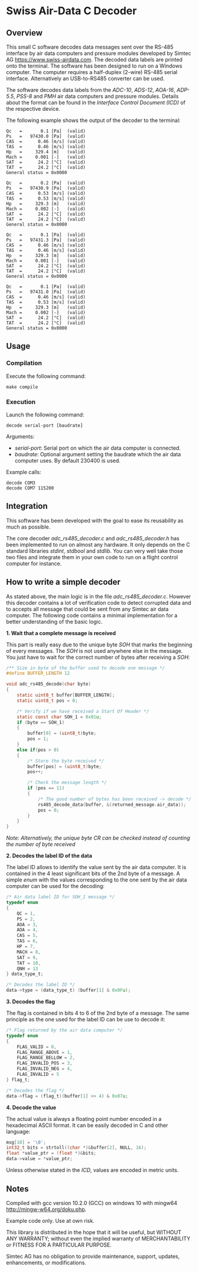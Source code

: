 # Swiss Air-Data C Decoder
  
## Overview

This small C software decodes data messages sent over the RS-485 interface by air data computers and pressure modules developed by Simtec AG <https://www.swiss-airdata.com>. The decoded data labels are printed onto the terminal. The software has been designed to run on a Windows computer. The computer requires a half-duplex (2-wire) RS-485 serial interface. Alternatively an USB-to-RS485 converter can be used.

The software decodes data labels from the _ADC-10_, _ADS-12_, _AOA-16_, _ADP-5.5_, _PSS-8_ and _PMH_ air data computers and pressure modules. Details about the format can be found in the _Interface Control Document (ICD)_ of the respective device.

The following example shows the output of the decoder to the terminal:

```
Qc   =       0.1 [Pa]  (valid)
Ps   =   97430.0 [Pa]  (valid)
CAS  =      0.46 [m/s] (valid)
TAS  =      0.46 [m/s] (valid)
Hp   =     329.4 [m]   (valid)
Mach =     0.001 [-]   (valid)
SAT  =      24.2 [°C]  (valid)
TAT  =      24.2 [°C]  (valid)
General status = 0x0000

Qc   =       0.2 [Pa]  (valid)
Ps   =   97430.9 [Pa]  (valid)
CAS  =      0.53 [m/s] (valid)
TAS  =      0.53 [m/s] (valid)
Hp   =     329.3 [m]   (valid)
Mach =     0.002 [-]   (valid)
SAT  =      24.2 [°C]  (valid)
TAT  =      24.2 [°C]  (valid)
General status = 0x0000

Qc   =       0.1 [Pa]  (valid)
Ps   =   97431.3 [Pa]  (valid)
CAS  =      0.46 [m/s] (valid)
TAS  =      0.46 [m/s] (valid)
Hp   =     329.3 [m]   (valid)
Mach =     0.001 [-]   (valid)
SAT  =      24.2 [°C]  (valid)
TAT  =      24.2 [°C]  (valid)
General status = 0x0000

Qc   =       0.1 [Pa]  (valid)
Ps   =   97431.0 [Pa]  (valid)
CAS  =      0.46 [m/s] (valid)
TAS  =      0.53 [m/s] (valid)
Hp   =     329.3 [m]   (valid)
Mach =     0.002 [-]   (valid)
SAT  =      24.2 [°C]  (valid)
TAT  =      24.2 [°C]  (valid)
General status = 0x0000
```

## Usage

### Compilation
Execute the following command:

```
make compile
```

### Execution
Launch the following command:
```
decode serial-port [baudrate]
```
Arguments:
- _serial-port_: Serial port on which the air data computer is connected. 
- _baudrate_: Optional argument setting the baudrate which the air data computer uses. By default 230400 is used.

Example calls:
```
decode COM3
decode COM7 115200
```

## Integration

This software has been developed with the goal to ease its reusability as much as possible. 

The core decoder _adc_rs485_decoder.c_ and _adc_rs485_decoder.h_ has been implemented to run on almost any hardware. It only depends on the C standard libraries _stdint_, _stdbool_ and _stdlib_. You can very well take those two files and integrate them in your own code to run on a flight control computer for instance.

## How to write a simple decoder
As stated above, the main logic is in the file _adc_rs485_decoder.c_. However this decoder contains a lot of verification code to detect corrupted data and to accepts all message that could be sent from any Simtec air data computer. The following code contains a minimal implementation for a better understanding of the basic logic.

**1. Wait that a complete message is received**

This part is really easy due to the unique byte _SOH_ that marks the beginning of every messages. The _SOH_ is not used anywhere else in the message. You just have to wait for the correct number of bytes after receiving a _SOH_:

```c
/** Size in byte of the buffer used to decode one message */
#define BUFFER_LENGTH 12

void adc_rs485_decode(char byte)
{
    static uint8_t buffer[BUFFER_LENGTH];
    static uint8_t pos = 0;

    /* Verify if we have received a Start Of Header */
    static const char SOH_1 = 0x01u;
    if (byte == SOH_1)
    {
        buffer[0] = (uint8_t)byte;
        pos = 1;
    }
    else if(pos > 0)
    {
        /* Store the byte received */
        buffer[pos] = (uint8_t)byte;
        pos++;

        /* Check the message length */
        if (pos == 11)
        {
            /* The good number of bytes has been received -> decode */
            rs485_decode_data(buffer, &(returned_message.air_data));
            pos = 0;
        }
    }
}
```

_Note: Alternatively, the unique byte CR can be checked instead of counting the number of byte received_

**2. Decodes the label ID of the data**

The label ID allows to identify the value sent by the air data computer. It is contained in the 4 least significant bits of the 2nd byte of a message. A simple _enum_ with the values corresponding to the one sent by the air data computer can be used for the decoding:

```c
/* Air data label ID for SOH_1 message */
typedef enum 
{
    QC = 1,
    PS = 2,
    AOA = 3,
    AOA = 4,
    CAS = 5,
    TAS = 6,
    HP = 7,
    MACH = 8,
    SAT = 9,
    TAT = 10,
    QNH = 13
} data_type_t;

/* Decodes the label ID */
data->type = (data_type_t) (buffer[1] & 0x0Fu);
```

**3. Decodes the flag**

The flag is contained in bits 4 to 6 of the 2nd byte of a message. The same principle as the one used for the label ID can be use to decode it:

```c
/* Flag returned by the air data computer */
typedef enum
{
    FLAG_VALID = 0,
    FLAG_RANGE_ABOVE = 1,
    FLAG_RANGE_BELLOW = 2,
    FLAG_INVALID_POS = 3,
    FLAG_INVALID_NEG = 4,
    FLAG_INVALID = 5
} flag_t;

/* Decodes the flag */
data->flag = (flag_t)(buffer[1] >> 4) & 0x07u;
```

**4. Decode the value**

The actual value is always a floating point number encoded in a hexadecimal ASCII format. It can be easily decoded in C and other language:

```c
msg[10] = '\0';
int32_t bits = strtoll((char *)&buffer[2], NULL, 16);
float *value_ptr = (float *)&bits;
data->value = *value_ptr;
```

Unless otherwise stated in the _ICD_, values are encoded in metric units.

 ## Notes

Compiled with gcc version 10.2.0 (GCC) on windows 10 with mingw64 <http://mingw-w64.org/doku.php>.

Example code only. Use at own risk.

This library is distributed in the hope that it will be useful, but WITHOUT ANY WARRANTY; without
even the implied warranty of MERCHANTABILITY or FITNESS FOR A PARTICULAR PURPOSE.

Simtec AG has no obligation to provide maintenance, support,  updates, enhancements, or modifications.

